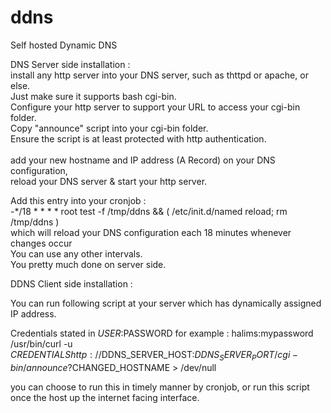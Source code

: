 ddns
====

Self hosted Dynamic DNS


DNS Server side installation : <br>
install any http server into your DNS server, 
such as thttpd or apache, or else.<br>
Just make sure it supports bash cgi-bin. <br>
Configure your http server to support your URL to access your cgi-bin folder.<br>
Copy "announce" script into your cgi-bin folder.<br>
Ensure the script is at least protected with http authentication.<br>
<br>
add your new hostname and IP address (A Record) on your DNS configuration, <br>
reload your DNS server & start your http server.

Add this entry into your cronjob : <br>
-*/18 * * * *   root  test -f /tmp/ddns && ( /etc/init.d/named reload; rm /tmp/ddns ) <br>
which will reload your DNS configuration each 18 minutes whenever changes occur<br>
You can use any other intervals.
<br>
You pretty much done on server side.


DDNS Client side installation : <br>

You can run following script at your server which has dynamically assigned IP address.<br>

Credentials stated in $USER:$PASSWORD for example : halims:mypassword <br>
/usr/bin/curl -u $CREDENTIALS http://$DDNS_SERVER_HOST:$DDNS_SERVER_PORT/cgi-bin/announce?$CHANGED_HOSTNAME > /dev/null<br>

you can choose to run this in timely manner by cronjob, 
or run this script once the host up the internet facing interface.




